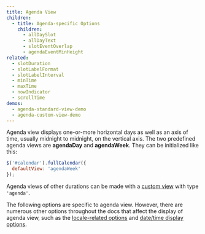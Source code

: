 ```yaml
---
title: Agenda View
children:
  - title: Agenda-specific Options
    children:
      - allDaySlot
      - allDayText
      - slotEventOverlap
      - agendaEventMinHeight
related:
  - slotDuration
  - slotLabelFormat
  - slotLabelInterval
  - minTime
  - maxTime
  - nowIndicator
  - scrollTime
demos:
  - agenda-standard-view-demo
  - agenda-custom-view-demo
---
```


Agenda view displays one-or-more horizontal days as well as an axis of time, usually midnight to midnight, on the vertical axis. The two predefined agenda views are **agendaDay** and **agendaWeek**. They can be initialized like this:

```js
$('#calendar').fullCalendar({
  defaultView: 'agendaWeek'
});
```

Agenda views of other durations can be made with a [custom view](custom-view-with-settings) with type `'agenda'`.

The following options are specific to agenda view. However, there are numerous other options throughout the docs that affect the display of agenda view, such as the [locale-related options](localization) and [date/time display options](date-display).
